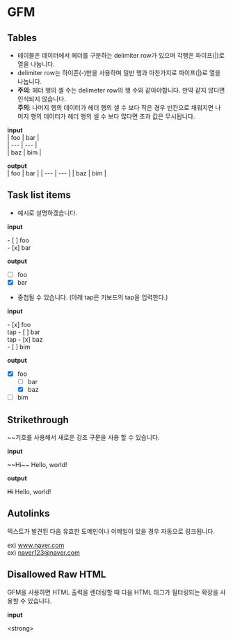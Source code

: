 # GFM
## Tables
* 테이블은 데이터에서 헤더를 구분하는 delimiter row가 있으며 각행은 파이프(|)로 열을 나눕니다.
* delimiter row는 하이픈(-)만을 사용하며 일반 행과 마찬가지로 파이프(|)로 열을 나눕니다.  
* **주의**: 헤더 행의 셀 수는 delimeter row의 행 수와 같아야합니다. 만약 같지 않다면 인식되지 않습니다.  
**주의**: 나머지 행의 데이터가 헤더 행의 셀 수 보다 작은 경우 빈칸으로 채워지면 나머지 행의 데이터가 헤더 행의 셀 수 보다 많다면 초과 값은 무시됩니다.

**input**  
\| foo | bar |  
\| --- | --- |  
\| baz | bim |  

**output**  
| foo | bar |
| --- | --- |
| baz | bim |

## Task list items
* 예시로 설명하겠습니다.  

**input**  

\- [ ] foo  
\- [x] bar  

**output**  

- [ ] foo  
- [x] bar  

* 중첩될 수 있습니다. (아래 tap은 키보드의 tap을 입력한다.)

**input**  

\- [x] foo  
tap - [ ] bar  
tap - [x] baz  
\- [ ] bim  

**output**  

- [x] foo  
  - [ ] bar  
  - [x] baz  
- [ ] bim  

## Strikethrough

~~기호를 사용해서 새로운 강조 구문을 사용 할 수 있습니다.  

**input**  

\~~Hi~~ Hello, world!  

**output**  

~~Hi~~ Hello, world!  

## Autolinks

텍스트가 발견된 다음 유효한 도메인이나 이메일이 있을 경우 자동으로 링크됩니다.  

ex) www.naver.com  
ex) naver123@naver.com  

## Disallowed Raw HTML
GFM을 사용하면 HTML 출력을 렌더링할 때 다음 HTML 태그가 필터링되는 확장을 사용할 수 있습니다.  

**input**  

\<strong> <title> <style> <em>  

\<blockquote>  
(tap)\<xmp> is disallowed.  <XMP> is also disallowed.  
\</blockquote>  

**output**  

<strong> <title> <style> <em>  

<blockquote>  
   <xmp> is disallowed.  <XMP> is also disallowed.  
</blockquote>  

